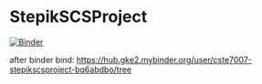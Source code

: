 # StepikSCSProject
[![Binder](https://mybinder.org/badge_logo.svg)](https://mybinder.org/v2/gh/CSTE7007/StepikSCSProject/main?urlpath=rstudio)

after binder bind:
https://hub.gke2.mybinder.org/user/cste7007-stepikscsproject-bq6abdbo/tree

